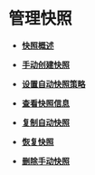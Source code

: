 # 管理快照<a name="zh-cn_topic_0056326004"></a>

-   **[快照概述](快照概述.md)**  

-   **[手动创建快照](手动创建快照.md)**  

-   **[设置自动快照策略](设置自动快照策略.md)**  

-   **[查看快照信息](查看快照信息.md)**  

-   **[复制自动快照](复制自动快照.md)**  

-   **[恢复快照](恢复快照.md)**  

-   **[删除手动快照](删除手动快照.md)**  


